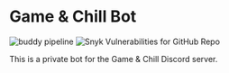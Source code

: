 # Game & Chill Bot

![buddy pipeline](https://app.buddy.works/berrysauce-dev/gameandchill/pipelines/pipeline/319858/badge.svg?token=e27212f499fa0a767216789629b0cb9427c4b2d90d5faa501532330053a36cba "buddy pipeline")
![Snyk Vulnerabilities for GitHub Repo](https://img.shields.io/snyk/vulnerabilities/github/worldwidedevs/gameandchill)

This is a private bot for the Game & Chill Discord server.